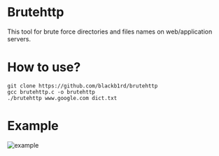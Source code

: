 Brutehttp
=========

This tool for brute force directories and files names on web/application servers.

How to use?
===========

```shell
git clone https://github.com/blackb1rd/brutehttp
gcc brutehttp.c -o brutehttp
./brutehttp www.google.com dict.txt
```

Example
=======
![example](https://raw.github.com/blackb1rd/brutehttp/master/image/example.png)
